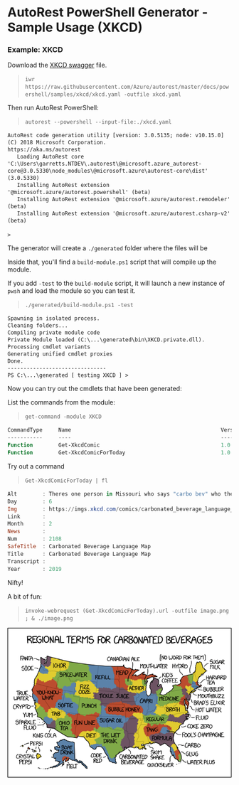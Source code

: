 # AutoRest PowerShell Generator - Sample Usage (XKCD)

### Example: XKCD 

Download the [XKCD swagger](https://raw.githubusercontent.com/Azure/autorest/master/docs/powershell/samples/xkcd/xkcd.yaml) file.

> `iwr https://raw.githubusercontent.com/Azure/autorest/master/docs/powershell/samples/xkcd/xkcd.yaml -outfile xkcd.yaml`

Then run AutoRest PowerShell:

> `autorest --powershell --input-file:./xkcd.yaml `


```  text
AutoRest code generation utility [version: 3.0.5135; node: v10.15.0]
(C) 2018 Microsoft Corporation.
https://aka.ms/autorest
   Loading AutoRest core      'C:\Users\garretts.NTDEV\.autorest\@microsoft.azure_autorest-core@3.0.5330\node_modules\@microsoft.azure\autorest-core\dist' (3.0.5330)
   Installing AutoRest extension '@microsoft.azure/autorest.powershell' (beta)
   Installing AutoRest extension '@microsoft.azure/autorest.remodeler' (beta)
   Installing AutoRest extension '@microsoft.azure/autorest.csharp-v2' (beta)

> 
```

The generator will create a `./generated` folder where the files will be

Inside that, you'll find a `build-module.ps1` script that will compile up the module.

If you add `-test` to the `build-module` script, it will launch a new instance of `pwsh` and load the module so you can test it.

> `./generated/build-module.ps1 -test`

``` text
Spawning in isolated process.
Cleaning folders...
Compiling private module code
Private Module loaded (C:\...\generated\bin\XKCD.private.dll).
Processing cmdlet variants
Generating unified cmdlet proxies
Done.
-------------------------------
PS C:\...\generated [ testing XKCD ] >

```

Now you can try out the cmdlets that have been generated:

List the commands from the module:

> `get-command -module XKCD`

``` powershell
CommandType     Name                                               Version    Source
-----------     ----                                               -------    ------
Function        Get-XkcdComic                                      1.0        XKCD
Function        Get-XkcdComicForToday                              1.0        XKCD
```

Try out a command

> `Get-XkcdComicForToday | fl`

``` powershell
Alt        : Theres one person in Missouri who says "carbo bev" who the entire rest of the country HATES.
Day        : 6
Img        : https://imgs.xkcd.com/comics/carbonated_beverage_language_map.png
Link       :
Month      : 2
News       :
Num        : 2108
SafeTitle  : Carbonated Beverage Language Map
Title      : Carbonated Beverage Language Map
Transcript :
Year       : 2019
```

Nifty!

A bit of fun:

> `invoke-webrequest (Get-XkcdComicForToday).url -outfile image.png ; & ./image.png` 


![Today's Comic](./pic.png)

